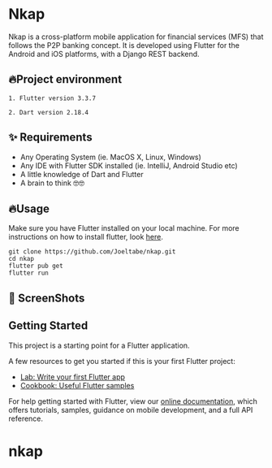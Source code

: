# Nkap
Nkap is a cross-platform mobile application for financial services (MFS) that follows the P2P banking concept. It is developed using Flutter for the Android and iOS platforms, with a Django REST backend.
## 🔥Project environment


    1. Flutter version 3.3.7

    2. Dart version 2.18.4


## ✨ Requirements
* Any Operating System (ie. MacOS X, Linux, Windows)
* Any IDE with Flutter SDK installed (ie. IntelliJ, Android Studio etc)
* A little knowledge of Dart and Flutter
* A brain to think 🤓🤓

## 🔥Usage

Make sure you have Flutter installed on your local machine. For more instructions on how to install flutter, look [here](https://flutter.io/docs/get-started/install).
```
git clone https://github.com/Joeltabe/nkap.git
cd nkap
flutter pub get
flutter run
```

## 📸 ScreenShots

[//]: # (<img src="https://github.com/ssoad/etaka/raw/master/docs/imgs/1.png" alt="drawing" style="width:250px;"/> <img src="https://github.com/ssoad/etaka/raw/master/docs/imgs/2.png" alt="drawing" style="width:250px;"/> <img src="https://github.com/ssoad/etaka/raw/master/docs/imgs/3.png" alt="drawing" style="width:250px;"/> <img src="https://github.com/ssoad/etaka/raw/master/docs/imgs/4.png" alt="drawing" style="width:250px;"/> <img src="https://github.com/ssoad/etaka/raw/master/docs/imgs/5.png" alt="drawing" style="width:250px;"/> <img src="https://github.com/ssoad/etaka/raw/master/docs/imgs/6.png" alt="drawing" style="width:250px;"/>)

## Getting Started

This project is a starting point for a Flutter application.

A few resources to get you started if this is your first Flutter project:

- [Lab: Write your first Flutter app](https://flutter.dev/docs/get-started/codelab)
- [Cookbook: Useful Flutter samples](https://flutter.dev/docs/cookbook)

For help getting started with Flutter, view our
[online documentation](https://flutter.dev/docs), which offers tutorials,
samples, guidance on mobile development, and a full API reference.
# nkap